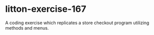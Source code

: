 # litton-exercise-167
A coding exercise which replicates a store checkout program utilizing methods and menus.
